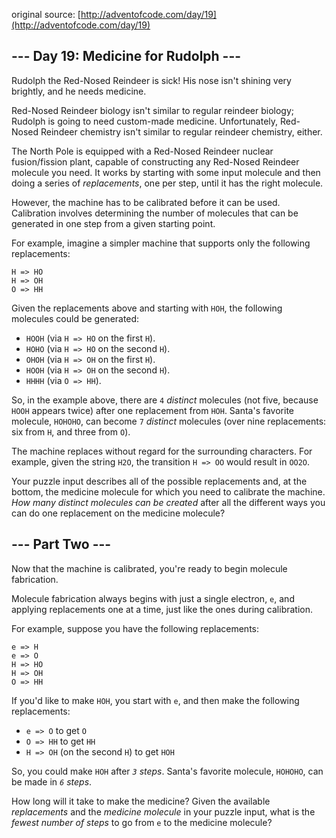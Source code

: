 original source: [http://adventofcode.com/day/19](http://adventofcode.com/day/19)
## --- Day 19: Medicine for Rudolph ---
Rudolph the Red-Nosed Reindeer is sick!  His nose isn't shining very brightly, and he needs medicine.

Red-Nosed Reindeer biology isn't similar to regular reindeer biology; Rudolph is going to need custom-made medicine.  Unfortunately, Red-Nosed Reindeer chemistry isn't similar to regular reindeer chemistry, either.

The North Pole is equipped with a Red-Nosed Reindeer nuclear fusion/fission plant, capable of constructing any Red-Nosed Reindeer molecule you need.  It works by starting with some input molecule and then doing a series of *replacements*, one per step, until it has the right molecule.

However, the machine has to be calibrated before it can be used.  Calibration involves determining the number of molecules that can be generated in one step from a given starting point.

For example, imagine a simpler machine that supports only the following replacements:

```
H => HO
H => OH
O => HH
```

Given the replacements above and starting with `HOH`, the following molecules could be generated:


 - `HOOH` (via `H => HO` on the first `H`).
 - `HOHO` (via `H => HO` on the second `H`).
 - `OHOH` (via `H => OH` on the first `H`).
 - `HOOH` (via `H => OH` on the second `H`).
 - `HHHH` (via `O => HH`).

So, in the example above, there are `4` *distinct* molecules (not five, because `HOOH` appears twice) after one replacement from `HOH`. Santa's favorite molecule, `HOHOHO`, can become `7` *distinct* molecules (over nine replacements: six from `H`, and three from `O`).

The machine replaces without regard for the surrounding characters.  For example, given the string `H2O`, the transition `H => OO` would result in `OO2O`.

Your puzzle input describes all of the possible replacements and, at the bottom, the medicine molecule for which you need to calibrate the machine.  *How many distinct molecules can be created* after all the different ways you can do one replacement on the medicine molecule?


## --- Part Two ---
Now that the machine is calibrated, you're ready to begin molecule fabrication.

Molecule fabrication always begins with just a single electron, `e`, and applying replacements one at a time, just like the ones during calibration.

For example, suppose you have the following replacements:

```
e => H
e => O
H => HO
H => OH
O => HH
```

If you'd like to make `HOH`, you start with `e`, and then make the following replacements:


 - `e => O` to get `O`
 - `O => HH` to get `HH`
 - `H => OH` (on the second `H`) to get `HOH`

So, you could make `HOH` after *`3` steps*.  Santa's favorite molecule, `HOHOHO`, can be made in *`6` steps*.

How long will it take to make the medicine?  Given the available *replacements* and the *medicine molecule* in your puzzle input, what is the *fewest number of steps* to go from `e` to the medicine molecule?



